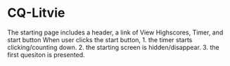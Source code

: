 # CQ-Litvie
The starting page includes a header, a link of View Highscores, Timer, and start button
When user clicks the start button,
    1. the timer starts clicking/counting down.
    2. the starting screen is hidden/disappear.
    3. the first quesiton is presented.
    